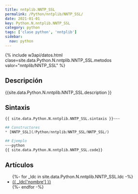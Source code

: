 ```yaml
---
title: nntplib.NNTP_SSL
permalink: /Python/nntplib/NNTP_SSL/
date: 2021-01-01
key: Python.N.nntplib.NNTP_SSL
category: python
tags: ['clase python', 'nntplib']
sidebar: 
  nav: python
---
```


{% include w3api/datos.html clase=site.data.Python.N.nntplib.NNTP_SSL.metodos valor="nntplib/NNTP_SSL" %}

## Descripción
{{site.data.Python.N.nntplib.NNTP_SSL.description }}

## Sintaxis
~~~python
{{ site.data.Python.N.nntplib.NNTP_SSL.sintaxis }}~~~

## Constructores
* [NNTP_SSL](/Python/nntplib/NNTP_SSL/NNTP_SSL/)

## Ejemplo
~~~python
{{ site.data.Python.N.nntplib.NNTP_SSL.code}}
~~~

## Artículos
<ul>
{%- for _ldc in site.data.Python.N.nntplib.NNTP_SSL.ldc -%}
   <li>
       <a href="{{_ldc['url'] }}">{{ _ldc['nombre'] }}</a>
   </li>
{%- endfor -%}
</ul>
